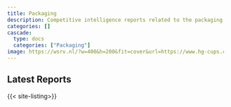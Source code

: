```yaml
---
title: Packaging
description: Competitive intelligence reports related to the packaging industry.
categories: []
cascade:
  type: docs
  categories: ["Packaging"]
image: https://wsrv.nl/?w=400&h=200&fit=cover&url=https://www.hg-cups.com/storage/media/index/index_prod03.jpg
---
```


## Latest Reports

{{< site-listing>}}